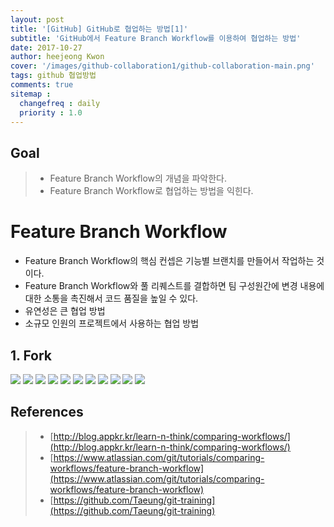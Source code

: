 ```yaml
---
layout: post
title: '[GitHub] GitHub로 협업하는 방법[1]'
subtitle: 'GitHub에서 Feature Branch Workflow를 이용하여 협업하는 방법'
date: 2017-10-27
author: heejeong Kwon
cover: '/images/github-collaboration1/github-collaboration-main.png'
tags: github 협업방법
comments: true
sitemap :
  changefreq : daily
  priority : 1.0
---
```



## Goal
> - Feature Branch Workflow의 개념을 파악한다.
> - Feature Branch Workflow로 협업하는 방법을 익힌다.

# Feature Branch Workflow
* Feature Branch Workflow의 핵심 컨셉은 기능별 브랜치를 만들어서 작업하는 것이다.  
* Feature Branch Workflow와 풀 리퀘스트를 결합하면 팀 구성원간에 변경 내용에 대한 소통을 촉진해서 코드 품질을 높일 수 있다.  
* 유연성은 큰 협업 방법
* 소규모 인원의 프로젝트에서 사용하는 협업 방법

## 1. Fork
![](/images/github-collaboration1/github-collaboration-1.png)
![](/images/github-collaboration1/github-collaboration-2.png)
![](/images/github-collaboration1/github-collaboration-3.png)
![](/images/github-collaboration1/github-collaboration-4.png)
![](/images/github-collaboration1/github-collaboration-5.png)
![](/images/github-collaboration1/github-collaboration-6.png)
![](/images/github-collaboration1/github-collaboration-7.png)
![](/images/github-collaboration1/github-collaboration-8.png)
![](/images/github-collaboration1/github-collaboration-9.png)
![](/images/github-collaboration1/github-collaboration-10.png)
![](/images/github-collaboration1/github-collaboration-11.png)

## References
> - [http://blog.appkr.kr/learn-n-think/comparing-workflows/](http://blog.appkr.kr/learn-n-think/comparing-workflows/)
> - [https://www.atlassian.com/git/tutorials/comparing-workflows/feature-branch-workflow](https://www.atlassian.com/git/tutorials/comparing-workflows/feature-branch-workflow)
> - [https://github.com/Taeung/git-training](https://github.com/Taeung/git-training)

